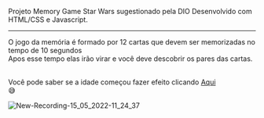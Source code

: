 Projeto Memory Game Star Wars sugestionado pela DIO
Desenvolvido com HTML/CSS e Javascript.

<hr>

O jogo da memória é formado por 12 cartas que devem ser memorizadas no tempo de 10 segundos <br>
Apos esse tempo elas irão virar e você deve descobrir os pares das cartas. 

<br>Você pode saber se a idade começou fazer efeito clicando <a href="https://pamelamarinho.github.io/memory-game/" target="_blank"> Aqui</a><br> 😅

![New-Recording-15_05_2022-11_24_37](https://user-images.githubusercontent.com/40448360/168478056-2e1f37b6-3fc5-488e-b87b-8e5e1b0de3dc.gif)
